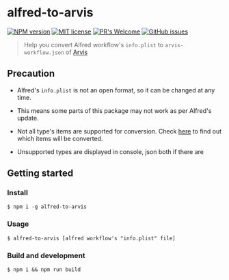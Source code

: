 # alfred-to-arvis
[![NPM version](https://badge.fury.io/js/alfred-to-arvis.svg)](http://badge.fury.io/js/alfred-to-arvis)
[![MIT license](https://img.shields.io/badge/License-MIT-blue.svg)](https://lbesson.mit-license.org/)
[![PR's Welcome](https://img.shields.io/badge/PRs-welcome-brightgreen.svg?style=flat)](http://makeapullrequest.com)
[![GitHub issues](https://img.shields.io/github/issues/jopemachine/alfred-to-arvis.svg)](https://GitHub.com/jopemachine/alfred-to-arvis/issues/)

> Help you convert Alfred workflow's `info.plist` to `arvis-workflow.json` of [Arvis](https://github.com/jopemachine/arvis)

## Precaution

* Alfred's `info.plist` is not an open format, so it can be changed at any time.

* This means some parts of this package may not work as per Alfred's update.

* Not all type's items are supported for conversion. Check [here](./constant.ts) to find out which items will be converted.

* Unsupported types are displayed in console, json both if there are

## Getting started

### Install

```
$ npm i -g alfred-to-arvis
```

### Usage

```
$ alfred-to-arvis [alfred workflow's "info.plist" file]
```

### Build and development

```
$ npm i && npm run build
```
